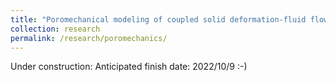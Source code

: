 ```yaml
---
title: "Poromechanical modeling of coupled solid deformation-fluid flow in shale"
collection: research
permalink: /research/poromechanics/
---
```

Under construction: Anticipated finish date: 2022/10/9 :-)
